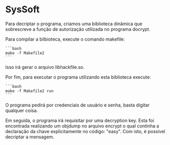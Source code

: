 # SysSoft

Para decriptar o programa, criamos uma biblioteca dinâmica que sobrescreve a função de autorização utilizada no programa docrypt.

Para compilar a bilbioteca, execute o comando makefile:

    ```bash
    make -f Makefile2
    ```

Isso irá gerar o arquivo libhackfile.so.

Por fim, para executar o programa utilizando esta biblioteca execute:

    ```bash
    make -f Makefile2 run
    ```

O programa pedirá por credenciais de usuário e senha, basta digitar qualquer coisa.

Em seguida, o programa irá requisitar por uma decryption key. Esta foi encontrada realizando um objdump no arquivo encrypt o qual continha a declaração da chave explicitamente no código: "easy". Com isto, é possível decriptar a mensagem.

